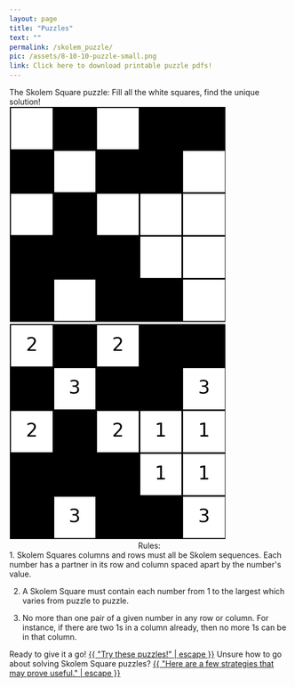 ```yaml
---
layout: page
title: "Puzzles"
text: ""
permalink: /skolem_puzzle/
pic: /assets/8-10-10-puzzle-small.png
link: Click here to download printable puzzle pdfs!
---
```

<div class="page-wrap2">The Skolem Square puzzle: Fill all the white squares, find the unique solution!
<div class="page-wrap5">
<img class="half_img" src="/assets/pretty-puzzle-none.png"><img class="half_img" src="/assets/pretty-puzzle-none_solved.png">
</div>
</div>

<div class="page-wrap2"><center>Rules:</center>
1. Skolem Squares columns and rows must all be Skolem sequences. Each number has a partner in its row and column spaced apart by the number's value.

2. A Skolem Square must contain each number from 1 to the largest which varies from puzzle to puzzle.

3. No more than one pair of a given number in any row or column. For instance, if there are two 1s in a column already, then no more 1s can be in that column.
</div>

<div class="page-wrap0">Ready to give it a go!
<a class="page-link" href="{{ "/puzzle_printout/" | relative_url }}">{{ "Try these puzzles!" | escape }}</a>
Unsure how to go about solving Skolem Square puzzles?
<a class="page-link" href="{{ "/example/" | relative_url }}">{{ "Here are a few strategies that may prove useful." | escape }}</a>
</div>
